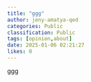 ```yaml
---
title: "ggg"
author: jeny-amatya-qed
categories: Public
classification: Public
tags: [opinion,about]
date: 2025-01-06 02:21:27 
likes: 0
---
```


ggg